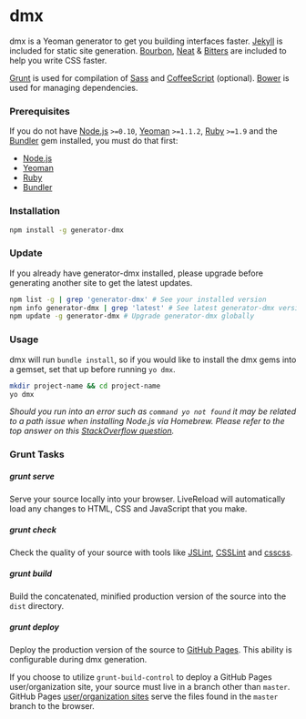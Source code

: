 # dmx

dmx is a Yeoman generator to get you building interfaces faster. [Jekyll](http://jekyllrb.com/) is included for static site generation. [Bourbon](http://bourbon.io), [Neat](http://neat.bourbon.io) & [Bitters](http://bitters.bourbon.io/) are included to help you write CSS faster.

[Grunt](http://gruntjs.com/) is used for compilation of [Sass](http://sass-lang.com) and [CoffeeScript](http://coffeescript.org) (optional). [Bower](http://bower.io/) is used for managing dependencies.

### Prerequisites
If you do not have [Node.js](http://nodejs.org/) `>=0.10`, [Yeoman](http://yeoman.io/) `>=1.1.2`, [Ruby](https://www.ruby-lang.org/en/) `>=1.9` and the [Bundler](http://bundler.io/) gem installed, you must do that first:

- [Node.js](http://davidcalhoun.me/2013/12/16/developer-tools-homebrew/)
- [Yeoman](http://yeoman.io/learning/index.html)
- [Ruby](https://rvm.io/rvm/install)
- [Bundler](http://bundler.io/#getting-started)

### Installation
````bash
npm install -g generator-dmx
````

### Update

If you already have generator-dmx installed, please upgrade before
generating another site to get the latest updates.

```bash
npm list -g | grep 'generator-dmx' # See your installed version
npm info generator-dmx | grep 'latest' # See latest generator-dmx version
npm update -g generator-dmx # Upgrade generator-dmx globally
```

### Usage
dmx will run `bundle install`, so if you would like to install the dmx gems into a gemset, set that up before running `yo dmx`.

````bash
mkdir project-name && cd project-name
yo dmx
````

*Should you run into an error such as `command yo not found` it may be related to a path issue when installing Node.js via Homebrew. Please refer to the top answer on this [StackOverflow question](http://stackoverflow.com/questions/15846076/command-not-found-after-installation).*

### Grunt Tasks
##### grunt serve
Serve your source locally into your browser. LiveReload will automatically load any changes to HTML, CSS and JavaScript that you make.

##### grunt check
Check the quality of your source with tools like [JSLint](http://www.jslint.com/), [CSSLint](http://csslint.net/) and [csscss](http://zmoazeni.github.io/csscss/).

##### grunt build
Build the concatenated, minified production version of the source into the `dist` directory.

##### grunt deploy
Deploy the production version of the source to [GitHub Pages](http://pages.github.com/). This ability is configurable during dmx generation.

If you choose to utilize `grunt-build-control` to deploy a GitHub Pages user/organization site, your source must live in a branch other than `master`. GitHub Pages [user/organization sites](https://help.github.com/articles/user-organization-and-project-pages#project-pages) serve the files found in the `master` branch to the browser.
